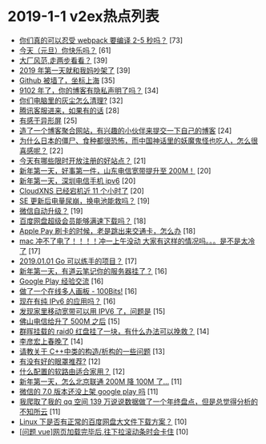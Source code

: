 # 2019-1-1 v2ex热点列表

+ [你们真的可以忍受 webpack 要编译 2-5 秒吗？](https://www.v2ex.com/t/522869#reply73) [73]
+ [今天（元旦）你快乐吗？](https://www.v2ex.com/t/522835#reply61) [61]
+ [大厂风范,走两步看看？](https://www.v2ex.com/t/522889#reply39) [39]
+ [2019 年第一天就和我妈吵架了](https://www.v2ex.com/t/522926#reply39) [39]
+ [Github 被墙了，坐标上海](https://www.v2ex.com/t/522924#reply35) [35]
+ [9102 年了，你的博客有隐私声明了吗？](https://www.v2ex.com/t/522841#reply34) [34]
+ [你们电脑里的灰尘怎么清理?](https://www.v2ex.com/t/522866#reply32) [32]
+ [腾讯客服进来，如果有的话](https://www.v2ex.com/t/522848#reply28) [28]
+ [有感于异形屏](https://www.v2ex.com/t/522817#reply25) [25]
+ [造了一个博客聚合网站，有兴趣的小伙伴来提交一下自己的博客](https://www.v2ex.com/t/522901#reply24) [24]
+ [为什么日本的僵尸、食种都很恐怖，而中国神话里的妖魔鬼怪也吃人，怎么很喜感呢？](https://www.v2ex.com/t/522884#reply22) [22]
+ [今天有哪些限时开放注册的好站点？](https://www.v2ex.com/t/522820#reply21) [21]
+ [新年第一天，好事第一件，山东电信宽带提升至 200M！](https://www.v2ex.com/t/522819#reply20) [20]
+ [新年第一天，深圳电信手机 ipv6](https://www.v2ex.com/t/522828#reply20) [20]
+ [CloudXNS 已经宕机近 11 个小时了](https://www.v2ex.com/t/522852#reply20) [20]
+ [SE 更新后电量尿崩，换电池能救吗？](https://www.v2ex.com/t/522815#reply19) [19]
+ [微信自动升级？](https://www.v2ex.com/t/522826#reply19) [19]
+ [百度网盘超级会员能够满速下载吗？](https://www.v2ex.com/t/522862#reply18) [18]
+ [Apple Pay 刷卡的时候，老是跳出来交通卡，怎么办](https://www.v2ex.com/t/522863#reply18) [18]
+ [mac 冲不了电了！！！！冲一上午没动 大家有这样的情况吗。。。是不是太冷了](https://www.v2ex.com/t/522851#reply17) [17]
+ [2019.01.01 Go 可以练手的项目？](https://www.v2ex.com/t/522896#reply17) [17]
+ [新年第一天，有道云笔记你的服务器挂了？](https://www.v2ex.com/t/522832#reply16) [16]
+ [Google Play 经验交流](https://www.v2ex.com/t/522838#reply16) [16]
+ [做了一个在线多人画板 - 100Bits!](https://www.v2ex.com/t/522855#reply16) [16]
+ [现在有纯 IPv6 的应用吗？](https://www.v2ex.com/t/522858#reply16) [16]
+ [发现家里移动宽带可以用 IPV6 了，问题是](https://www.v2ex.com/t/522847#reply15) [15]
+ [佛山电信给升了 500M 之后](https://www.v2ex.com/t/522891#reply15) [15]
+ [群晖挂载的 raid0 红盘挂了一块，有什么办法可以挽救？](https://www.v2ex.com/t/522894#reply14) [14]
+ [李彦宏上春晚了](https://www.v2ex.com/t/522903#reply14) [14]
+ [请教关于 C++中类的构造/析构的一些问题](https://www.v2ex.com/t/522892#reply13) [13]
+ [有没有好的眼罩推荐?](https://www.v2ex.com/t/522831#reply12) [12]
+ [什么配置的软路由适合家用？](https://www.v2ex.com/t/522933#reply12) [12]
+ [新年第一天，怎么北京联通 200M 降 100M 了…](https://www.v2ex.com/t/522830#reply11) [11]
+ [微信的 7.0 版本还没上架 google play 吗](https://www.v2ex.com/t/522936#reply11) [11]
+ [我爬取了我的 qq 空间 139 万说说数据做了一个年终盘点，但是总觉得分析的不知所云](https://www.v2ex.com/t/522940#reply11) [11]
+ [Linux 下是否有正常的百度网盘大文件下载方案？](https://www.v2ex.com/t/522859#reply10) [10]
+ [[问题 vue]网页加载完毕后,往下拉滚动条时会卡住](https://www.v2ex.com/t/522875#reply10) [10]
